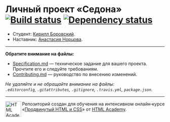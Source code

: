 # Личный проект «Седона» [![Build status][travis-image]][travis-url] [![Dependency status][dependency-image]][dependency-url]

* Студент: [Кирилл Боровский](https://up.htmlacademy.ru/adaptive/11/user/202134).
* Наставник: [Анастасия Норцова](https://up.htmlacademy.ru/adaptive/11/user/143546).

---

**Обратите внимание на файлы:**

- [Specification.md](Specification.md) — техническое задание для вашего проекта. Прочтите его и следуйте требованиям.
- [Contributing.md](Contributing.md) — руководство по внесению изменений.

_Не удаляйте и не обращайте внимание на файлы:_<br>
_`.editorconfig`, `.gitattributes`, `.gitignore`, `.travis.yml`, `package.json`._

---

<a href="https://htmlacademy.ru/intensive/adaptive"><img align="left" width="50" height="50" alt="HTML Academy" src="https://up.htmlacademy.ru/static/img/intensive/adaptive/logo-for-github.svg"></a>

Репозиторий создан для обучения на интенсивном онлайн‑курсе «[Продвинутый HTML и CSS](https://htmlacademy.ru/intensive/adaptive)» от [HTML Academy](https://htmlacademy.ru).

[travis-image]: https://travis-ci.org/htmlacademy-adaptive/202134-sedona.svg?branch=master
[travis-url]: https://travis-ci.org/htmlacademy-adaptive/202134-sedona
[dependency-image]: https://david-dm.org/htmlacademy-adaptive/202134-sedona/dev-status.svg?style=flat-square
[dependency-url]: https://david-dm.org/htmlacademy-adaptive/202134-sedona?type=dev
